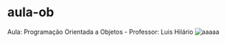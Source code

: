 # aula-ob
Aula: Programação Orientada a Objetos - Professor: Luis Hilário
<img style="max-width: 100%;align-items: center;" src="https://i.postimg.cc/pT7QPrRC/download-1-1.jpg" alt="aaaaa">
